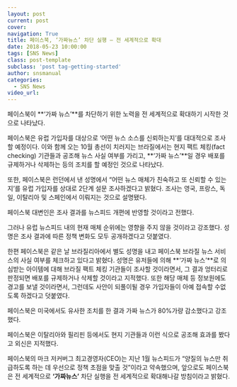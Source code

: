 ```yaml
---
layout: post
current: post
cover:  
navigation: True
title: 페이스북, ‘가짜뉴스’ 차단 실행 – 전 세계적으로 확대
date: 2018-05-23 10:00:00
tags: [SNS News]
class: post-template
subclass: 'post tag-getting-started'
author: snsmanual
categories:
  - SNS News
video_url: 
---
```




페이스북이 **‘가짜 뉴스’**를 차단하기 위한 노력을 전 세계적으로 확대하기 시작한 것으로 나타났다.

페이스북은 유럽 가입자를 대상으로 ‘어떤 뉴스 소스를 신뢰하는지’를 대대적으로 조사할 예정이다.
이와 함께 오는 10월 총선이 치러지는 브라질에서는 현지 팩트 체킹(fact checking) 기관들과 공조해
뉴스 사실 여부를 가리고, **‘가짜 뉴스’**일 경우 배포를 규제하거나 삭제하는 등의
조치를 할 예정인 것으로 나타났다.

또한, 페이스북은 런던에서 낸 성명에서 “어떤 뉴스 매체가 친숙하고 또 신뢰할 수 있는지’를
유럽 가입자를 상대로 2단계 설문 조사하겠다고 밝혔다.
조사는 영국, 프랑스, 독일, 이탈리아  및 스페인에서 이뤄지는 것으로 설명됐다.

페이스북 대변인은 조사 결과를 뉴스피드 개편에 반영할 것이라고 전했다.

그러나 유럽 뉴스피드 내의 현재 매체 순위에는 영향을 주지 않을 것이라고 강조했다.
성명은 조사 결과에 따른 정책 변화도 모두 공개하겠다고 덧붙였다.

한편 페이스북은 같은 날 브라질리아에서 별도 성명을 내고 페이스북 브라질 뉴스 서비스의 사실 여부를 체크하고 있다고 밝혔다.
성명은 유저들에 의해 **‘가짜 뉴스’**로 의심받는 아이템에 대해 브라질 팩트 체킹 기관들이 조사할 것이라면서,
그 결과 엉터리로 판정되면 배포를 규제하거나 삭제할 것이라고 지적했다.
또한 해당 매체 등 정보원에도 경고를 보낼 것이라면서, 그런데도 사안이 되풀이될 경우 가입자들이 아예 접속할 수없도록 하겠다고 덧붙였다.

페이스북은 미국에서도 유사한 조치를 한 결과 가짜 뉴스가 80%가량 감소했다고 강조했다.

페이스북은 이탈리아와 필리핀 등에서도 현지 기관들과 이런 식으로 공조해 효과를 봤다고 외신은 지적했다.

페이스북의 마크 저커버그 최고경영자(CEO)는 지난 1월 뉴스피드가 “양질의 뉴스만 취급하도록 하는 데 우선으로 정책 초점을 맞출 것”이라고 약속했으며, 앞으로도 페이스북은 전 세계적으로 **‘가짜뉴스’** 차단 실행을 전 세계적으로 확대해나갈 방침이라고 밝혔다.